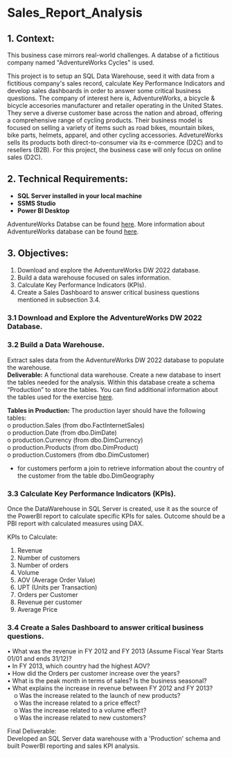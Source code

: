# Sales_Report_Analysis

## 1. Context:
This business case mirrors real-world challenges. A databse of a fictitious company named "AdventureWorks Cycles" is used. </br>
<p>This project is to setup an SQL Data Warehouse, seed it with data from a fictitious company's sales record, calculate Key Performance Indicators and develop sales dashboards in order to answer some critical business questions. The company of interest here is, AdventureWorks, a bicycle & bicycle accesories manufacturer and retailer operating in the United States. They serve a diverse customer base across the nation and abroad, offering a comprehensive range of cycling products. Their business model is focused on selling a variety 
of items such as road bikes, mountain bikes, bike parts, helmets, apparel, and other cycling 
accessories. AdvetureWorks sells its products both direct-to-consumer via its e-commerce 
(D2C) and to resellers (B2B). For this project, the business case will only focus on online sales 
(D2C). </p>

## 2. Technical Requirements:
- **SQL Server installed in your local machine**
- **SSMS Studio**
- **Power BI Desktop**

AdventureWorks Databse can be found [here](https://github.com/Microsoft/sql-server-samples/releases/tag/adventureworks).
More information about AdventureWorks database can be found [here](https://dataedo.com/samples/html/Data_warehouse/doc/AdventureWorksDW_4/home.html).

## 3. Objectives:
1. Download and explore the AdventureWorks DW 2022 database. 
2. Build a data warehouse focused on sales information. 
3. Calculate Key Performance Indicators (KPIs). 
4. Create a Sales Dashboard to answer critical business questions mentioned in subsection 3.4.

  ### 3.1  Download and Explore the AdventureWorks DW 2022 Database.
  ### 3.2  Build a Data Warehouse.
  Extract sales data from the AdventureWorks DW 2022 database to populate the 
warehouse. </br>**Deliverable:** A functional data warehouse. Create a new database to insert the tables needed 
for the analysis. Within this database create a schema “Production” to store the tables. 
You can find additional information about the tables used for the exercise [here](https://dataedo.com/samples/html/Data_warehouse/doc/AdventureWorksDW_4/modules/Internet_Sales_101/module.html).
  
  **Tables in Production:** The production layer should have the following tables:</br>
o production.Sales (from dbo.FactInternetSales) </br>
o production.Date (from dbo.DimDate) </br>
o production.Currency (from dbo.DimCurrency) </br>
o production.Products (from dbo.DimProduct) </br>
o production.Customers (from dbo.DimCustomer) </br>
- for customers perform a join to retrieve information about the country of the customer 
from the table dbo.DimGeography

### 3.3  Calculate Key Performance Indicators (KPIs).
  Once the DataWarehouse in SQL Server is created, use it as the source of the 
PowerBI report to calculate specific KPIs for sales. Outcome should be a PBI report with calculated measures using DAX.

KPIs to Calculate: 
1. Revenue 
2. Number of customers 
3. Number of orders 
4. Volume 
5. AOV (Average Order Value) 
6. UPT (Units per Transaction) 
7. Orders per Customer 
8. Revenue per customer 
9. Average Price 

  ### 3.4 Create a Sales Dashboard to answer critical business questions.

• What was the revenue in FY 2012 and FY 2013 (Assume Fiscal Year Starts 01/01 and 
ends 31/12)? </br>
• In FY 2013, which country had the highest AOV? </br>
• How did the Orders per customer increase over the years? </br>
• What is the peak month in terms of sales? Is the business seasonal? </br>
• What explains the increase in revenue between FY 2012 and FY 2013? </br>
&nbsp;&nbsp;&nbsp;&nbsp;o Was the increase related to the launch of new products? </br>
&nbsp;&nbsp;&nbsp;&nbsp;o Was the increase related to a price effect? </br>
&nbsp;&nbsp;&nbsp;&nbsp;o Was the increase related to a volume effect? </br>
&nbsp;&nbsp;&nbsp;&nbsp;o Was the increase related to new customers?</br>

Final Deliverable:</br>
Developed an SQL Server data warehouse with a 'Production' schema and built PowerBI reporting and sales KPI analysis.
